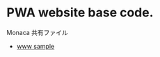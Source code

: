 # PWA website base code. 
Monaca 共有ファイル  
- <a href="https://leo-loki.github.io/pwa/www/" target="_blank">www sample</a>
